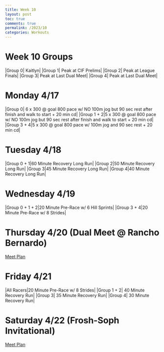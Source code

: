 ```yaml
---
title: Week 10
layout: post
toc: true 
comments: true
permalink: /2023/10
categories: Workouts
---
```



# Week 10 Groups

|Group 0| Kaitlyn|
|Group 1| Peak at CIF Prelims|
|Group 2| Peak at League Finals|
|Group 3| Peak at Last Dual Meet|
|Group 4| Peak at Last Dual Meet|

# Monday 4/17

|Group 0| 6 x 300 @ goal 800 pace w/ NO 100m jog but 90 sec rest after finish and walk to start + 20 min cd|
|Group 1 + 2|5 x 300 @ goal 800 pace w/ NO 100m jog but 90 sec rest after finish and walk to start + 20 min cd|
|Group 3 + 4|5 x 300 @ goal 800 pace w/ 100m jog and 90 sec rest + 20 min cd|

# Tuesday 4/18

|Group 0 + 1|60 Minute Recovery Long Run|
|Group 2|50 Minute Recovery Long Run| 
|Group 3|45 Minute Recovery Long Run|
|Group 4|40 Minute Recovery Long Run|

# Wednesday 4/19 

|Group 0 + 1 + 2|20 Minute Pre-Race w/ 6 Hill Sprints|
|Group 3 + 4|20 Minute Pre-Race w/ 8 Strides|

# Thursday 4/20 (Dual Meet @ Rancho Bernardo)

[Meet Plan]({{site.baseurl}}/2023/RB)

# Friday 4/21

|All Racers|20 Minute Pre-Race w/ 8 Strides|
|Group 1 + 2| 40 Minute Recovery Run|
|Group 3| 35 Minute Recovery Run|
|Group 4| 30 Minute Recovery Run|

# Saturday 4/22 (Frosh-Soph Invitational)

[Meet Plan]({{site.baseurl}}/2023/FS)